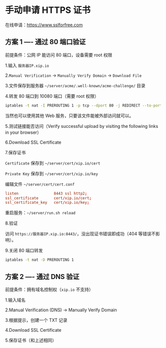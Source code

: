 # 手动申请 HTTPS 证书

在线申请：https://www.sslforfree.com


## 方案 1 —- 通过 80 端口验证

前提条件：公网 IP 能访问 80 端口，设备需要 root 权限

1.输入 `服务器IP.xip.io`

2.`Manual Verification` -> `Manually Verify Domain` -> `Download File`

3.文件保存到服务器 `~/server/acme/.well-known/acme-challenge/` 目录

4.转发 80 端口到 10080 端口（需要 root 权限）

```bash
iptables -t nat -I PREROUTING 1 -p tcp --dport 80 -j REDIRECT --to-ports 10080
```

当然也可以使用其他 Web 服务，只要该文件能被外部访问就可以。

5.测试链接能否访问（Verify successful upload by visiting the following links in your browser）

6.Download SSL Certificate

7.保存证书

`Certificate` 保存到 `~/server/cert/xip.io/cert`

`Private Key` 保存到 `~/server/cert/xip.io/key`

编辑文件 `~/server/cert/cert.conf`

```conf
listen                8443 ssl http2;
ssl_certificate       cert/xip.io/cert;
ssl_certificate_key   cert/xip.io/key;
```

重启服务：`~/server/run.sh reload`

8.验证

访问 `https://服务器IP.xip.io:8443/`，没出现证书错误即成功（404 等错误不影响）。

9.关闭 80 端口转发

```bash
iptables -t nat -D PREROUTING 1
```


## 方案 2 —- 通过 DNS 验证

前提条件：拥有域名控制权（`xip.io` 不支持）

1.输入域名

2.Manual Verification (DNS) -> Manually Verify Domain

3.根据提示，创建一个 TXT 记录

4.Download SSL Certificate

5.保存证书（和上述相同）